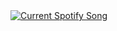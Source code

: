 <a href="https://github.com/tthn0/Spotify-Readme">
  <img src="https://spotify-readme-3qvuchj92-kaydens-projects-552a3f04.vercel.app/api" alt="Current Spotify Song">
</a>

